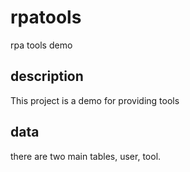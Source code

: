 # rpatools
rpa tools demo
## description
This project is a demo for providing tools

## data

there are two main tables, user, tool.
